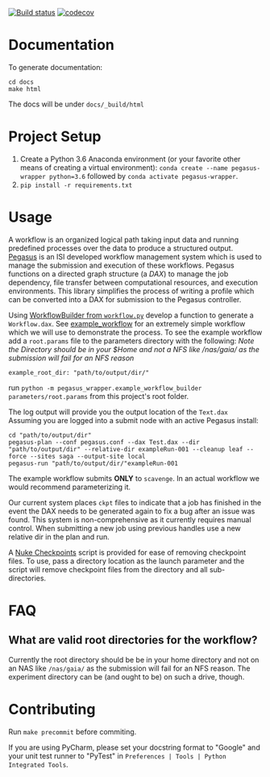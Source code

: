 <!-- 
[![Build status](https://ci.appveyor.com/api/projects/status/3jhdnwreqoni1492/branch/master?svg=true)](https://ci.appveyor.com/project/isi-vista/vista-pegasus-wrapper/branch/master) 
-->
[![Build status](https://travis-ci.com/isi-vista/vista-pegasus-wrapper.svg?branch=master)](https://travis-ci.com/isi-vista/vista-pegasus-wrapper?branch=master)
[![codecov](https://codecov.io/gh/isi-vista/vista-pegasus-wrapper/branch/master/graph/badge.svg)](https://codecov.io/gh/isi-vista/vista-pegasus-wrapper)

# Documentation

To generate documentation:
```
cd docs
make html
```

The docs will be under `docs/_build/html`

# Project Setup

1. Create a Python 3.6 Anaconda environment (or your favorite other means of creating a virtual environment): `conda create --name pegasus-wrapper python=3.6` followed by `conda activate pegasus-wrapper`.
2. `pip install -r requirements.txt`

# Usage
A workflow is an organized logical path taking input data and running predefined processes over the data to produce a structured output.
[Pegasus](https://pegasus.isi.edu/) is an ISI developed workflow management system which is used to manage the submission and execution of these workflows. 
Pegasus functions on a directed graph structure (a *DAX*) to manage the job dependency, file transfer between computational resources, and execution environments.
This library simplifies the process of writing a profile which can be converted into a DAX for submission to the Pegasus controller.

Using [WorkflowBuilder from `workflow.py`](pegasus_wrapper/workflow.py) develop a function to generate a `Workflow.dax`.
See [example_workflow](scripts/example_workflow.py) for an extremely simple workflow which we will use to demonstrate the process.
To see the example workflow add a `root.params` file to the parameters directory with the following:
*Note the Directory should be in your $Home and not a NFS like /nas/gaia/ as the submission will fail for an NFS reason*
```
example_root_dir: "path/to/output/dir/"
```
run `python -m pegasus_wrapper.example_workflow_builder parameters/root.params` from this project's root folder.

The log output will provide you the output location of the `Text.dax` Assuming you are logged into a submit node with an active Pegasus install:

```
cd "path/to/output/dir"
pegasus-plan --conf pegasus.conf --dax Test.dax --dir "path/to/output/dir" --relative-dir exampleRun-001 --cleanup leaf --force --sites saga --output-site local
pegasus-run "path/to/output/dir/"exampleRun-001
```
The example workflow submits **ONLY** to `scavenge`. In an actual workflow we would recommend parameterizing it.

Our current system places `ckpt` files to indicate that a job has finished in the event the DAX needs to be generated again to fix a bug after an issue was found. This system is non-comprehensive as it currently requires manual control. When submitting a new job using previous handles use a new relative dir in the plan and run.

A [Nuke Checkpoints](scripts/nuke_checkpoints.py) script is provided for ease of removing checkpoint files. To use, pass a directory location as the launch parameter and the script will remove checkpoint files from the directory and all sub-directories.

# FAQ

## What are valid root directories for the workflow?

Currently the root directory should be be in your home directory and not on an NAS like `/nas/gaia/` as the submission will fail for an NFS reason.
The experiment directory can be (and ought to be) on such a drive, though.

# Contributing

Run `make precommit` before commiting.  

If you are using PyCharm, please set your docstring format to "Google" and your unit test runner to "PyTest"
in `Preferences | Tools | Python Integrated Tools`.
